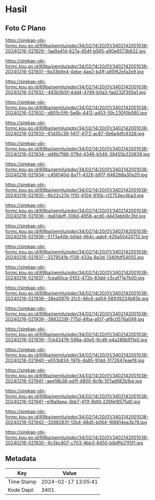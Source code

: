 # Hasil

## Foto C Plano

https://sirekap-obj-formc.kpu.go.id/69ba/pemilu/pdpr/34/02/14/20/01/3402142001038-20240216-021929--1aa9a41d-627a-454f-b565-a90e6573b632.jpg

https://sirekap-obj-formc.kpu.go.id/69ba/pemilu/pdpr/34/02/14/20/01/3402142001038-20240216-021931--9a33b9e4-4ebe-4ae2-b4ff-a95f62efa2e9.jpg

https://sirekap-obj-formc.kpu.go.id/69ba/pemilu/pdpr/34/02/14/20/01/3402142001038-20240216-021932--493b0b5f-4dd4-4749-b0a3-fad232f305e1.jpg

https://sirekap-obj-formc.kpu.go.id/69ba/pemilu/pdpr/34/02/14/20/01/3402142001038-20240216-021932--d855c5f6-5e6b-4412-a453-59c230f0b060.jpg

https://sirekap-obj-formc.kpu.go.id/69ba/pemilu/pdpr/34/02/14/20/01/3402142001038-20240216-021933--61d35c39-1417-4172-ac87-0b6a4dfc6328.jpg

https://sirekap-obj-formc.kpu.go.id/69ba/pemilu/pdpr/34/02/14/20/01/3402142001038-20240216-021934--d46b7f88-079d-4346-b546-39455b320639.jpg

https://sirekap-obj-formc.kpu.go.id/69ba/pemilu/pdpr/34/02/14/20/01/3402142001038-20240216-021934--c456140d-8a71-4326-b917-846268a30e20.jpg

https://sirekap-obj-formc.kpu.go.id/69ba/pemilu/pdpr/34/02/14/20/01/3402142001038-20240216-021935--6b22c27d-1110-4104-910b-cf2753ec4ba3.jpg

https://sirekap-obj-formc.kpu.go.id/69ba/pemilu/pdpr/34/02/14/20/01/3402142001038-20240216-021936--da61deff-306d-4958-acd0-d443ebb9c3fd.jpg

https://sirekap-obj-formc.kpu.go.id/69ba/pemilu/pdpr/34/02/14/20/01/3402142001038-20240216-021936--5173a40b-b0dd-464c-aab4-426a50420712.jpg

https://sirekap-obj-formc.kpu.go.id/69ba/pemilu/pdpr/34/02/14/20/01/3402142001038-20240216-021937--3379541b-f138-433a-8a3d-1340fdf54055.jpg

https://sirekap-obj-formc.kpu.go.id/69ba/pemilu/pdpr/34/02/14/20/01/3402142001038-20240216-021937--1cea60ca-0153-472b-83dd-c5caf71e7b00.jpg

https://sirekap-obj-formc.kpu.go.id/69ba/pemilu/pdpr/34/02/14/20/01/3402142001038-20240216-021938--38ed3976-2fc5-48c6-ad04-58939234b65b.jpg

https://sirekap-obj-formc.kpu.go.id/69ba/pemilu/pdpr/34/02/14/20/01/3402142001038-20240216-021939--3883228f-775d-4fba-a107-af8c0576a099.jpg

https://sirekap-obj-formc.kpu.go.id/69ba/pemilu/pdpr/34/02/14/20/01/3402142001038-20240216-021939--7cb42476-599a-40e5-9cd9-e4a286b911e0.jpg

https://sirekap-obj-formc.kpu.go.id/69ba/pemilu/pdpr/34/02/14/20/01/3402142001038-20240216-021940--e551b834-197b-4a85-91dd-3172647eaef8.jpg

https://sirekap-obj-formc.kpu.go.id/69ba/pemilu/pdpr/34/02/14/20/01/3402142001038-20240216-021941--aee18b38-ed1f-4800-8cfb-5f7ad682b1be.jpg

https://sirekap-obj-formc.kpu.go.id/69ba/pemilu/pdpr/34/02/14/20/01/3402142001038-20240216-021941--e16a9aea-3bb7-411f-8dfd-226fef8575d0.jpg

https://sirekap-obj-formc.kpu.go.id/69ba/pemilu/pdpr/34/02/14/20/01/3402142001038-20240216-021942--32682831-12b4-48d5-b064-168814ea3b78.jpg

https://sirekap-obj-formc.kpu.go.id/69ba/pemilu/pdpr/34/02/14/20/01/3402142001038-20240216-021930--6c5bc807-c703-4bb3-8450-b8dffe21f5f1.jpg


## Metadata

| Key        | Value               |
| ---------- | ------------------- |
| Time Stamp | 2024-02-17 13:05:41 |
| Kode Dapil | 3401                |



